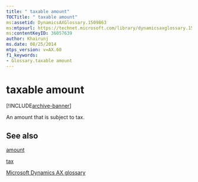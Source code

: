 ```yaml
---
title: " taxable amount"
TOCTitle: " taxable amount"
ms:assetid: DynamicsAXGlossary.1509863
ms:mtpsurl: https://technet.microsoft.com/library/dynamicsaxglossary.1509863(v=AX.60)
ms:contentKeyID: 36057639
author: Khairunj
ms.date: 08/25/2014
mtps_version: v=AX.60
f1_keywords:
- Glossary.taxable amount
---
```


# taxable amount


[!INCLUDE[archive-banner](includes/archive-banner.md)]

An amount that is subject to tax.

## See also

[amount](amount.md)

[tax](tax.md)

[Microsoft Dynamics AX glossary](glossary/microsoft-dynamics-ax-glossary.md)

  


